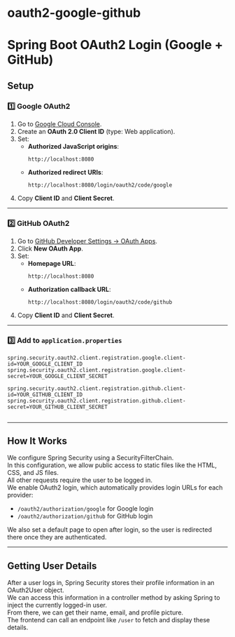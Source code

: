 # oauth2-google-github
# Spring Boot OAuth2 Login (Google + GitHub)

## Setup

### 1️⃣ Google OAuth2
1. Go to [Google Cloud Console](https://console.cloud.google.com/).
2. Create an **OAuth 2.0 Client ID** (type: Web application).
3. Set:
   - **Authorized JavaScript origins**:  
     ```
     http://localhost:8080
     ```
   - **Authorized redirect URIs**:  
     ```
     http://localhost:8080/login/oauth2/code/google
     ```
4. Copy **Client ID** and **Client Secret**.

---

### 2️⃣ GitHub OAuth2
1. Go to [GitHub Developer Settings → OAuth Apps](https://github.com/settings/developers).
2. Click **New OAuth App**.
3. Set:
   - **Homepage URL**:  
     ```
     http://localhost:8080
     ```
   - **Authorization callback URL**:  
     ```
     http://localhost:8080/login/oauth2/code/github
     ```
4. Copy **Client ID** and **Client Secret**.

---

### 3️⃣ Add to `application.properties`
```properties
spring.security.oauth2.client.registration.google.client-id=YOUR_GOOGLE_CLIENT_ID
spring.security.oauth2.client.registration.google.client-secret=YOUR_GOOGLE_CLIENT_SECRET

spring.security.oauth2.client.registration.github.client-id=YOUR_GITHUB_CLIENT_ID
spring.security.oauth2.client.registration.github.client-secret=YOUR_GITHUB_CLIENT_SECRET


```
---
## How It Works

We configure Spring Security using a SecurityFilterChain.  
In this configuration, we allow public access to static files like the HTML, CSS, and JS files.  
All other requests require the user to be logged in.  
We enable OAuth2 login, which automatically provides login URLs for each provider:
- `/oauth2/authorization/google` for Google login
- `/oauth2/authorization/github` for GitHub login

We also set a default page to open after login, so the user is redirected there once they are authenticated.

---

## Getting User Details

After a user logs in, Spring Security stores their profile information in an OAuth2User object.  
We can access this information in a controller method by asking Spring to inject the currently logged-in user.  
From there, we can get their name, email, and profile picture.  
The frontend can call an endpoint like `/user` to fetch and display these details.
